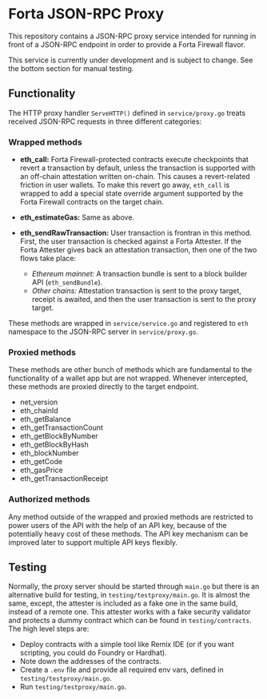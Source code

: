 # Forta JSON-RPC Proxy

This repository contains a JSON-RPC proxy service intended for running in front of a JSON-RPC endpoint in order to provide a Forta Firewall flavor.

This service is currently under development and is subject to change. See the bottom section for manual testing.

## Functionality

The HTTP proxy handler `ServeHTTP()` defined in `service/proxy.go` treats received JSON-RPC requests in three different categories:

### Wrapped methods

- **eth_call:** Forta Firewall-protected contracts execute checkpoints that revert a transaction by default, unless the transaction is supported with an off-chain attestation written on-chain. This causes a revert-related friction in user wallets. To make this revert go away, `eth_call` is wrapped to add a special state override argument supported by the Forta Firewall contracts on the target chain.

- **eth_estimateGas:** Same as above.

- **eth_sendRawTransaction:** User transaction is frontran in this method. First, the user transaction is checked against a Forta Attester. If the Forta Attester gives back an attestation transaction, then one of the two flows take place:
	- _Ethereum mainnet:_ A transaction bundle is sent to a block builder API (`eth_sendBundle`).
	- _Other chains:_ Attestation transaction is sent to the proxy target, receipt is awaited, and then the user transaction is sent to the proxy target.

These methods are wrapped in `service/service.go` and registered to `eth` namespace to the JSON-RPC server in `service/proxy.go`.

### Proxied methods

These methods are other bunch of methods which are fundamental to the functionality of a wallet app but are not wrapped. Whenever intercepted, these methods are proxied directly to the target endpoint.

- net_version
- eth_chainId
- eth_getBalance
- eth_getTransactionCount
- eth_getBlockByNumber
- eth_getBlockByHash
- eth_blockNumber
- eth_getCode
- eth_gasPrice
- eth_getTransactionReceipt

### Authorized methods

Any method outside of the wrapped and proxied methods are restricted to power users of the API with the help of an API key, because of the potentially heavy cost of these methods. The API key mechanism can be improved later to support multiple API keys flexibly.

## Testing

Normally, the proxy server should be started through `main.go` but there is an alternative build for testing, in `testing/testproxy/main.go`. It is almost the same, except, the attester is included as a fake one in the same build, instead of a remote one. This attester works with a fake security validator and protects a dummy contract which can be found in `testing/contracts`. The high level steps are:
- Deploy contracts with a simple tool like Remix IDE (or if you want scripting, you could do Foundry or Hardhat).
- Note down the addresses of the contracts.
- Create a `.env` file and provide all required env vars, defined in `testing/testproxy/main.go`.
- Run `testing/testproxy/main.go`.
